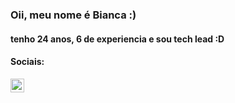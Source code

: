 ### Oii, meu nome é Bianca :)

#### tenho 24 anos, 6 de experiencia e sou tech lead :D

#### Sociais:

[<img align="left" alt="LinkedIn" width="22px" src="https://cdn.jsdelivr.net/npm/simple-icons@v3/icons/linkedin.svg" />][linkedin]

<br>
<br>

[linkedin]: https://www.linkedin.com/in/bmCavalcanti/
